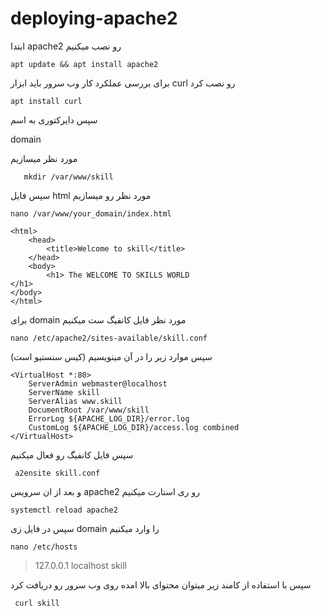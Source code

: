 # deploying-apache2
ابتدا apache2 رو نصب میکنیم   
```
apt update && apt install apache2 
```   
برای بررسی عملکرد کار وب سرور باید ابزار curl رو نصب کرد   
```
apt install curl 
```   
 سپس دایرکتوری به اسم 
   
 domain    
  
  مورد نظر میسازیم   
  
  ``` 
	 mkdir /var/www/skill
  ```

سپس فایل html مورد نظر رو   میسازیم   
      
```
nano /var/www/your_domain/index.html  
```

```
‫<html>
    <head>
        <title>Welcome to skill</title>
    </head>
    <body>
        <h1> The WELCOME‬‬ TO‬‬ SKILLS ‬‬‫‪WORLD‬‬ 
</h1>
</body>
</html>
```
برای
domain
مورد نظر فایل کانفیگ ست میکنیم 
``` 
nano /etc/apache2/sites-available/skill.conf
```

سپس موارد زیر را در آن مینویسیم (کیس سنستیو است)
```
<VirtualHost *:80>
    ServerAdmin webmaster@localhost
    ServerName skill
    ServerAlias www.skill
    DocumentRoot /var/www/skill
    ErrorLog ${APACHE_LOG_DIR}/error.log
    CustomLog ${APACHE_LOG_DIR}/access.log combined
</VirtualHost>
```
سپس فایل کانفیگ رو فعال میکنیم 
``` 
 a2ensite skill.conf
```
و بعد از ان سرویس 
apache2 
رو ری استارت میکنیم 
```
systemctl reload apache2   

```

 سپس در فایل زی
 domain
 را وارد میکنیم  
 
 ``` 
 nano /etc/hosts
 ```
 
 >127.0.0.1 localhost   skill
 
سپس با استفاده از کامند زیر میتوان محتوای بالا امده روی وب سرور رو دریافت کرد 
```  
 curl skill
```
